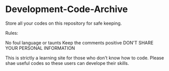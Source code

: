 # Development-Code-Archive
Store all your codes on this repository for safe keeping.


Rules:

No foul language or taunts
Keep the comments positive
DON'T SHARE YOUR PERSONAL INFORMATION


This is strictly a learning site for those who don't know how to code. Please shae useful codes so these users can develope their skills.
